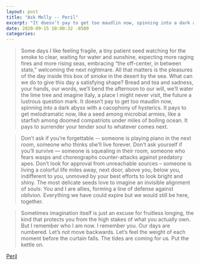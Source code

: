 ```yaml
---
layout: post
title: "Ask Molly -- Peril"
excerpt: "It doesn’t pay to get too maudlin now, spinning into a dark abyss with a cacophony of hysterics. It pays to get melodramatic now, like a seed among microbial armies, like a starfish among doomed compatriots under miles of boiling ocean. It pays to surrender your tender soul to whatever comes next."
date: 2020-09-15 10:00:32 -0500
categories: 
---
```


> Some days I like feeling fragile, a tiny patient seed watching for the smoke to clear, waiting for water and sunshine, expecting more raging fires and more rising seas, embracing “the off-center, in between state,” welcoming the next nightmare. All that matters is the pleasures of the day inside this box of smoke in the desert by the sea. What can we do to give this day a satisfying shape? Bread and tea and sadness, your hands, our words, we’ll bend the afternoon to our will, we’ll water the lime tree and imagine Italy, a place I might never visit, the future a lustrous question mark. It doesn’t pay to get too maudlin now, spinning into a dark abyss with a cacophony of hysterics. It pays to get melodramatic now, like a seed among microbial armies, like a starfish among doomed compatriots under miles of boiling ocean. It pays to surrender your tender soul to whatever comes next.

> Don’t ask if you’re forgettable -- someone is playing piano in the next room, someone who thinks she’ll live forever. Don’t ask yourself if you’ll survive — someone is squealing in their room, someone who fears wasps and choreographs counter-attacks against predatory apes. Don’t look for approval from unreachable sources – someone is living a colorful life miles away, next door, above you, below you, indifferent to you, unmoved by your best efforts to look bright and shiny. The most delicate seeds love to imagine an invisible alignment of souls: You and I are allies, forming a line of defense against oblivion. Everything we have could expire but we would still be here, together.

> Sometimes imagination itself is just an excuse for fruitless longing, the kind that protects you from the high stakes of what you actually own. But I remember who I am now. I remember you. Our days are numbered. Let’s not move backwards. Let’s feel the weight of each moment before the curtain falls. The tides are coming for us. Put the kettle on.

[Peril](https://askmolly.substack.com/p/peril)